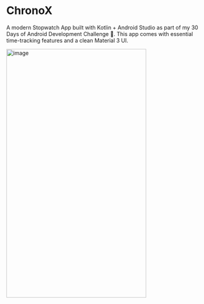 # ChronoX
A modern Stopwatch App built with Kotlin + Android Studio as part of my 30 Days of Android Development Challenge 🚀. This app comes with essential time-tracking features and a clean Material 3 UI.


<img width="366" height="653" alt="image" src="https://github.com/user-attachments/assets/bf8cbefc-4829-4c17-a8bb-6df399f91077" />
